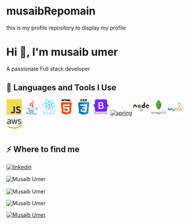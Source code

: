 # musaibRepomain
this is my profile repository to display my profile
<h1>Hi 👋, I'm musaib umer</h1>
<p>A passionate Full stack developer</p>
<h2>🚀 Languages and Tools I Use</h2>
<p><a target="_blank" href="https://raw.githubusercontent.com/devicons/devicon/master/icons/javascript/javascript-original.svg" style="display: inline-block;"><img src="https://raw.githubusercontent.com/devicons/devicon/master/icons/javascript/javascript-original.svg" alt="javascript" width="42" height="42" /></a>
<a target="_blank" href="https://raw.githubusercontent.com/devicons/devicon/master/icons/java/java-original.svg" style="display: inline-block;"><img src="https://raw.githubusercontent.com/devicons/devicon/master/icons/java/java-original.svg" alt="java" width="42" height="42" /></a>
<a target="_blank" href="https://raw.githubusercontent.com/devicons/devicon/master/icons/react/react-original-wordmark.svg" style="display: inline-block;"><img src="https://raw.githubusercontent.com/devicons/devicon/master/icons/react/react-original-wordmark.svg" alt="react" width="42" height="42" /></a>
<a target="_blank" href="https://raw.githubusercontent.com/devicons/devicon/master/icons/html5/html5-original-wordmark.svg" style="display: inline-block;"><img src="https://raw.githubusercontent.com/devicons/devicon/master/icons/html5/html5-original-wordmark.svg" alt="html5" width="42" height="42" /></a>
<a target="_blank" href="https://raw.githubusercontent.com/devicons/devicon/master/icons/css3/css3-original-wordmark.svg" style="display: inline-block;"><img src="https://raw.githubusercontent.com/devicons/devicon/master/icons/css3/css3-original-wordmark.svg" alt="css3" width="42" height="42" /></a>
<a target="_blank" href="https://raw.githubusercontent.com/devicons/devicon/master/icons/bootstrap/bootstrap-plain-wordmark.svg" style="display: inline-block;"><img src="https://raw.githubusercontent.com/devicons/devicon/master/icons/bootstrap/bootstrap-plain-wordmark.svg" alt="bootstrap" width="42" height="42" /></a>
<a target="_blank" href="https://www.vectorlogo.zone/logos/springio/springio-icon.svg" style="display: inline-block;"><img src="https://www.vectorlogo.zone/logos/springio/springio-icon.svg" alt="spring" width="42" height="42" /></a>
<a target="_blank" href="https://raw.githubusercontent.com/devicons/devicon/master/icons/nodejs/nodejs-original-wordmark.svg" style="display: inline-block;"><img src="https://raw.githubusercontent.com/devicons/devicon/master/icons/nodejs/nodejs-original-wordmark.svg" alt="nodejs" width="42" height="42" /></a>
<a target="_blank" href="https://raw.githubusercontent.com/devicons/devicon/master/icons/mongodb/mongodb-original-wordmark.svg" style="display: inline-block;"><img src="https://raw.githubusercontent.com/devicons/devicon/master/icons/mongodb/mongodb-original-wordmark.svg" alt="mongodb" width="42" height="42" /></a>
<a target="_blank" href="https://raw.githubusercontent.com/devicons/devicon/master/icons/mysql/mysql-original-wordmark.svg" style="display: inline-block;"><img src="https://raw.githubusercontent.com/devicons/devicon/master/icons/mysql/mysql-original-wordmark.svg" alt="mysql" width="42" height="42" /></a>
<a target="_blank" href="https://raw.githubusercontent.com/devicons/devicon/master/icons/amazonwebservices/amazonwebservices-original-wordmark.svg" style="display: inline-block;"><img src="https://raw.githubusercontent.com/devicons/devicon/master/icons/amazonwebservices/amazonwebservices-original-wordmark.svg" alt="aws" width="42" height="42" /></a></p>
<h2>⚡️ Where to find me</h2>
<p><a target="_blank" href="https://www.linkedin.com/in/https://www.linkedin.com/in/musaib-umer-245a82340" style="display: inline-block;"><img src="https://img.shields.io/badge/linkedin-logo?style=for-the-badge&logo=linkedin&logoColor=white&color=%230a77b6" alt="linkedin" /></a></p>
<p><img align="center" src="https://github-readme-stats.vercel.app/api?username=Musaib Umer&show_icons=true&locale=en" alt="Musaib Umer" /></p>
<p><img align="center" src="https://github-readme-streak-stats.herokuapp.com/?user=Musaib Umer&" alt="Musaib Umer" /></p>
<p><img src="https://github-readme-stats.vercel.app/api/top-langs?username=Musaib Umer&show_icons=true&locale=en&layout=compact" alt="Musaib Umer" /></p>
<p><a href="https://github.com/ryo-ma/github-profile-trophy"><img src="https://github-profile-trophy.vercel.app/?username=Musaib Umer" alt="Musaib Umer" /></a></p>
